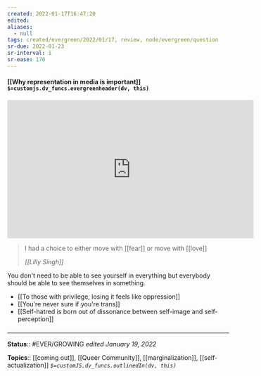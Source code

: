 ```yaml
---
created: 2022-01-17T16:47:20 
edited: 
aliases:
  - null
tags: created/evergreen/2022/01/17, review, node/evergreen/question 
sr-due: 2022-01-23
sr-interval: 1
sr-ease: 170
---
```


#### [[Why representation in media is important]] `$=customjs.dv_funcs.evergreenheader(dv, this)`

<iframe width="560" height="315" src="https://www.youtube.com/embed/UZSwDZ72Lp8?start=2820" title="YouTube video player" frameborder="0" allow="accelerometer; autoplay; clipboard-write; encrypted-media; gyroscope; picture-in-picture" allowfullscreen></iframe>

> I had a choice to either move with [[fear]] or move with [[love]]
>
> <cite>[[Lilly Singh]]</cite>

You don't need to be able to see yourself in everything but everybody should be able to see themselves in something.

- [[To those with privilege, losing it feels like oppression]]
- [[You're never sure if you're trans]]
- [[Self-hatred is born out of dissonance between self-image and self-perception]]

### <hr class="footnote"/>

**Status**:: #EVER/GROWING
*edited January 19, 2022*

**Topics**:: [[coming out]], [[Queer Community]], [[marginalization]], [[self-actualization]]
*`$=customJS.dv_funcs.outlinedIn(dv, this)`*
